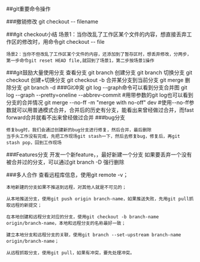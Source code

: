 ##git重要命令操作

###撤销修改
    git checkout -- filename

###git checkout小结
    场景1：当你改乱了工作区某个文件的内容，想直接丢弃工作区的修改时，用命令git checkout -- file
    
    场景2：当你不但改乱了工作区某个文件的内容，还添加到了暂存区时，想丢弃修改，分两步，第一步命令git reset HEAD file,就回到了场景1，第二步按场景1操作
###git鼓励大量使用分支
    查看分支 git branch
    创建分支 git branch <name>
    切换分支 git checkout <name>
    创建+切换分支 git checkout -b <name>
    合并某分支到当前分支 git merge <name>
    删除分支 git branch -d <name>
###Git冲突
    git log --graph命令可以看到分支合并图
    git log --graph --pretty=oneline --abbrev-commit  #用带参数的git log也可以看到分支的合并情况
    git merge --no-ff -m "merge with no-off" dev #使用--no-ff参数就可以用普通模式合并，合并后的历史有分支，能看出来曾经做过合并，而fast forward合并就看不出来曾经做过合并
###bug分支

    修复bug时，我们会通过创建新的bug分支进行修复，然后合并，最后删除
    当手头工作没有完成，先把工作现场git stash一下，然后去修复bug，修复后，再git stash pop，回到工作现场

###Features分支
    开发一个新feature，，最好新建一个分支
    如果要丢弃一个没有被合并过的分支，可以通过git branch -D <name>强行删除   

###多人合作
    查看远程库信息，使用git remote -v；

    本地新建的分支如果不推送到远程，对其他人就是不可见的；

    从本地推送分支，使用git push origin branch-name，如果推送失败，先用git pull抓取远程的新提交；

    在本地创建和远程分支对应的分支，使用git checkout -b branch-name origin/branch-name，本地和远程分支的名称最好一致；

    建立本地分支和远程分支的关联，使用git branch --set-upstream branch-name origin/branch-name；

    从远程抓取分支，使用git pull，如果有冲突，要先处理冲突。
